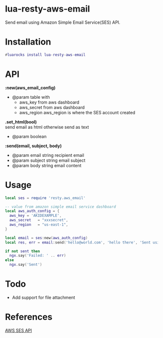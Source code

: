 # lua-resty-aws-email
Send email using Amazon Simple Email Service(SES) API.

# Installation
```lua
#luarocks install lua-resty-aws-email
```

# API

**:new(aws_email_config)**
- @param table with 
  - aws_key from aws dashboard
  - aws_secret from aws dashboard
  - aws_region aws_region is where the SES account created

**.set_html(bool)**  
send email as html otherwise send as text
- @param boolean

**:send(email, subject, body)**
- @param email string recipient email
- @param subject string email subject
- @param body string email content

# Usage
```lua
local ses = require 'resty.aws_email'

-- value from amazon simple email service dashboard
local aws_auth_config = {
  aws_key = 'AKIDEXAMPLE',
  aws_secret   = "xxxsecret",
  aws_region   = "us-east-1",  
}

local email = ses:new(aws_auth_config)
local res, err = email:send('hello@world.com', 'hello there', 'Sent using AWS Simple Email Service API') 

if not sent then
  ngx.say('Failed: ' .. err)
else
  ngx.say('Sent')
```

# Todo
- Add support for file attachment


# References
[AWS SES API](https://docs.aws.amazon.com/ses/latest/DeveloperGuide/query-interface-requests.html)

